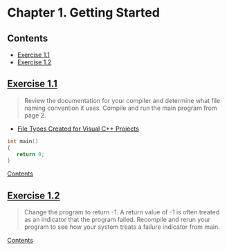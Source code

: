 # Chapter 1. Getting Started

## Contents

- [Exercise 1.1](#exercise-11)
- [Exercise 1.2](#exercise-12)

## [Exercise 1.1](../chapter01/ex01_01/ex01_01)

> Review the documentation for your compiler and determine what file naming convention it uses. Compile and run the main program from page 2.

 * [File Types Created for Visual C++ Projects](https://msdn.microsoft.com/en-us/library/3awe4781.aspx)
 
 ```c++
int main()
{
    return 0;
}
 ```
 
 [Contents](#contents)
 
 ## [Exercise 1.2](../chapter01/ex01_02)

> Change the program to return -1. A return value of -1 is often treated as an indicator that the program failed. Recompile and rerun your program to see how your system treats a failure indicator from main.

[Contents](#contents)
